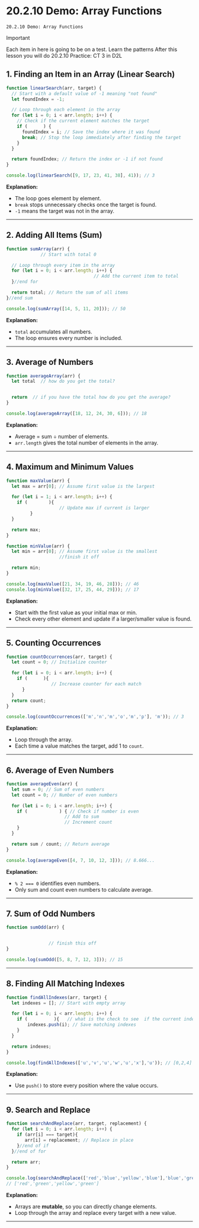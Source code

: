 # 20.2.10 Demo: Array Functions 
```
20.2.10 Demo: Array Functions
```

> [!IMPORTANT]
>Each item in here is going to be on a test. Learn the patterns
>After this lesson you will do 20.2.10 Practice: CT 3 in D2L

## **1. Finding an Item in an Array (Linear Search)**

```javascript
function linearSearch(arr, target) {
  // Start with a default value of -1 meaning "not found"
  let foundIndex = -1;

  // Loop through each element in the array
  for (let i = 0; i < arr.length; i++) {
    // Check if the current element matches the target
    if (      ) {
      foundIndex = i; // Save the index where it was found
      break; // Stop the loop immediately after finding the target
    }
  }

  return foundIndex; // Return the index or -1 if not found
}

console.log(linearSearch([9, 17, 23, 41, 38], 41)); // 3
```

**Explanation:**

* The loop goes element by element.
* `break` stops unnecessary checks once the target is found.
* `-1` means the target was not in the array.

---

## **2. Adding All Items (Sum)**

```javascript
function sumArray(arr) {
             // Start with total 0

  // Loop through every item in the array
  for (let i = 0; i < arr.length; i++) {
                                 // Add the current item to total
  }//end for

  return total; // Return the sum of all items
}//end sum

console.log(sumArray([14, 5, 11, 20])); // 50
```

**Explanation:**

* `total` accumulates all numbers.
* The loop ensures every number is included.

---

## **3. Average of Numbers**

```javascript
function averageArray(arr) {
  let total  // how do you get the total?


  return  // if you have the total how do you get the average?
}

console.log(averageArray([18, 12, 24, 30, 6])); // 18
```

**Explanation:**

* Average = sum ÷ number of elements.
* `arr.length` gives the total number of elements in the array.

---

## **4. Maximum and Minimum Values**

```javascript
function maxValue(arr) {
  let max = arr[0]; // Assume first value is the largest

  for (let i = 1; i < arr.length; i++) {
    if (        ){
                    // Update max if current is larger
         }  
  }

  return max;
}

function minValue(arr) {
  let min = arr[0]; // Assume first value is the smallest
                    //finish it off

  return min;
}

console.log(maxValue([21, 34, 19, 46, 28])); // 46
console.log(minValue([32, 17, 25, 44, 29])); // 17
```

**Explanation:**

* Start with the first value as your initial max or min.
* Check every other element and update if a larger/smaller value is found.

---

## **5. Counting Occurrences**

```javascript
function countOccurrences(arr, target) {
  let count = 0; // Initialize counter

  for (let i = 0; i < arr.length; i++) {
    if (      ){
                 // Increase counter for each match
      }
  }
  return count;
}

console.log(countOccurrences(['m','n','m','o','m','p'], 'm')); // 3
```

**Explanation:**

* Loop through the array.
* Each time a value matches the target, add 1 to `count`.

---

## **6. Average of Even Numbers**

```javascript
function averageEven(arr) {
  let sum = 0; // Sum of even numbers
  let count = 0; // Number of even numbers

  for (let i = 0; i < arr.length; i++) {
    if (            ) { // Check if number is even
                      // Add to sum
                      // Increment count
    }
  }

  return sum / count; // Return average
}

console.log(averageEven([4, 7, 10, 12, 3])); // 8.666...
```

**Explanation:**

* `% 2 === 0` identifies even numbers.
* Only sum and count even numbers to calculate average.

---

## **7. Sum of Odd Numbers**

```javascript
function sumOdd(arr) {


                // finish this off
}

console.log(sumOdd([5, 8, 7, 12, 3])); // 15
```



---

## **8. Finding All Matching Indexes**

```javascript
function findAllIndexes(arr, target) {
  let indexes = []; // Start with empty array

  for (let i = 0; i < arr.length; i++) {
    if (          ){   // what is the check to see  if the current index matches the target?
        indexes.push(i); // Save matching indexes
    } 
  }

  return indexes;
}

console.log(findAllIndexes(['u','v','u','w','u','x'],'u')); // [0,2,4]
```

**Explanation:**

* Use `push()` to store every position where the value occurs.

---

## **9. Search and Replace**

```javascript
function searchAndReplace(arr, target, replacement) {
  for (let i = 0; i < arr.length; i++) {
    if (arr[i] === target){
       arr[i] = replacement; // Replace in place
    }//end of if
  }//end of for

  return arr;
}

console.log(searchAndReplace(['red','blue','yellow','blue'],'blue','green'));
// ['red','green','yellow','green']
```

**Explanation:**

* Arrays are **mutable**, so you can directly change elements.
* Loop through the array and replace every target with a new value.

---

